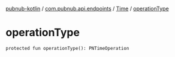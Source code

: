 [pubnub-kotlin](../../index.md) / [com.pubnub.api.endpoints](../index.md) / [Time](index.md) / [operationType](./operation-type.md)

# operationType

`protected fun operationType(): PNTimeOperation`